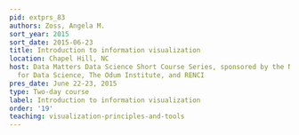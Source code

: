 ```yaml
---
pid: extprs_83
authors: Zoss, Angela M.
sort_year: 2015
sort_date: 2015-06-23
title: Introduction to information visualization
location: Chapel Hill, NC
host: Data Matters Data Science Short Course Series, sponsored by the National Consortium
  for Data Science, The Odum Institute, and RENCI
pres_date: June 22-23, 2015
type: Two-day course
label: Introduction to information visualization
order: '19'
teaching: visualization-principles-and-tools
---
```

